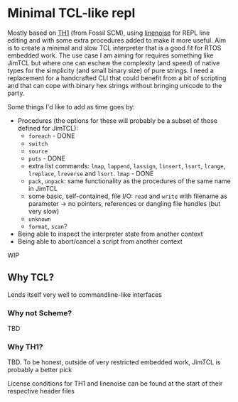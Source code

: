 # Minimal TCL-like repl

Mostly based on [TH1](https://www.fossil-scm.org/index.html/doc/trunk/www/th1.md) (from Fossil SCM), using [linenoise](https://github.com/antirez/linenoise) for REPL line editing and with some extra procedures added to make it more useful. Aim is to create a minimal and slow TCL interpreter that is a good fit for RTOS embedded work. The use case I am aiming for requires something like JimTCL but where one can eschew the complexity (and speed) of native types for the simplicity (and small binary size) of pure strings. I need a replacement for a handcrafted CLI that could benefit from a bit of scripting and that can cope with binary hex strings without bringing unicode to the party.

Some things I'd like to add as time goes by:
- Procedures (the options for these will probably be a subset of those defined for JimTCL):
  - `foreach` - DONE
  - `switch`
  - `source`
  - `puts` - DONE
  - extra list commands: `lmap`, `lappend`, `lassign`, `linsert`, `lsort`, `lrange`, `lreplace`, `lreverse` and `lsort`. `lmap` - DONE
  - `pack`, `unpack`: same functionality as the procedures of the same name in JimTCL
  - some basic, self-contained, file I/O: `read` and `write` with filename as parameter -> no pointers, references or dangling file handles (but very slow)
  - `unknown`
  - `format`, `scan`?
- Being able to inspect the interpreter state from another context
- Being able to abort/cancel a script from another context

WIP

## Why TCL?

Lends itself very well to commandline-like interfaces

### Why not Scheme?

TBD

### Why TH1?

TBD. To be honest, outside of very restricted embedded work, JimTCL is probably a better pick

License conditions for TH1 and linenoise can be found at the start of their respective header files